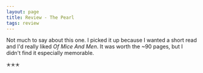 ```yaml
---
layout: page
title: Review - The Pearl
tags: review
---
```


Not much to say about this one. I picked it up because I wanted a short read and I'd really liked _Of Mice And Men_.
It was worth the ~90 pages, but I didn't find it especially memorable.

✭✭✭